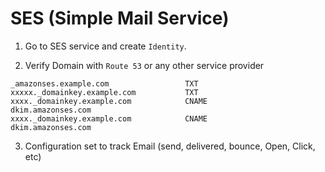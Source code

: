 # SES (Simple Mail Service)

1. Go to SES service and create `Identity`.

2. Verify Domain with `Route 53` or any other service provider

```
_amazonses.example.com                 TXT
xxxxx._domainkey.example.com           TXT
xxxx._domainkey.example.com            CNAME              dkim.amazonses.com
xxxx._domainkey.example.com            CNAME              dkim.amazonses.com
```

3. Configuration set to track Email (send, delivered, bounce, Open, Click, etc)

